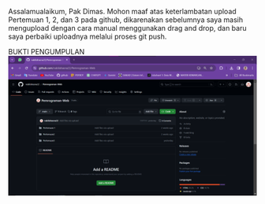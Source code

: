 Assalamualaikum, Pak Dimas.
Mohon maaf atas keterlambatan upload Pertemuan 1, 2, dan 3 pada github, dikarenakan sebelumnya saya masih mengupload dengan cara manual menggunakan drag and drop, dan baru saya perbaiki uploadnya melalui proses git push.

BUKTI PENGUMPULAN
<img src="BuktiPengumpulanTepatWaktu.png">
